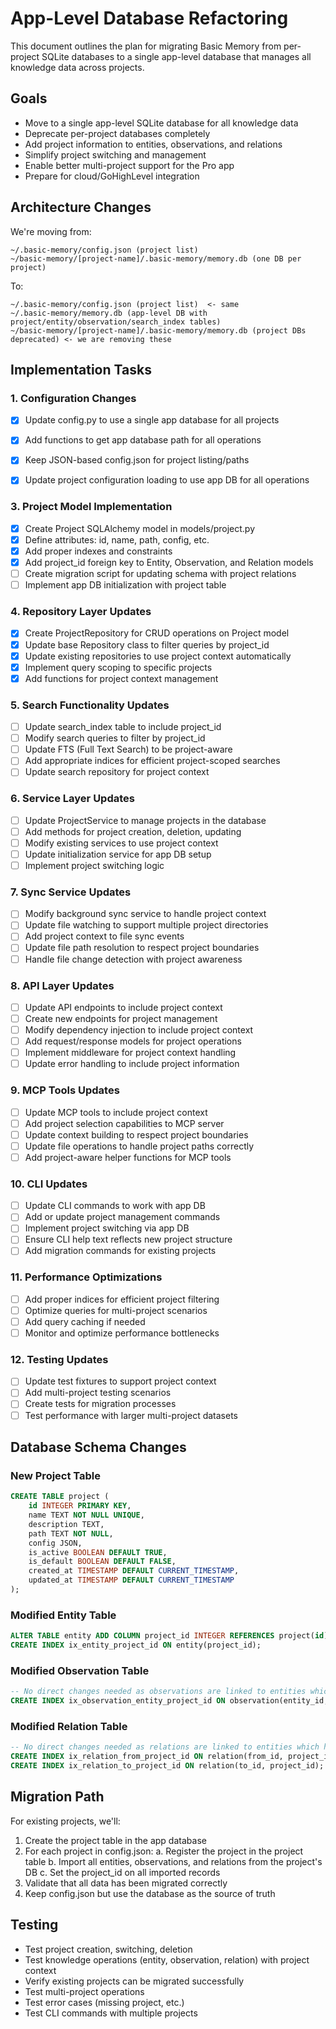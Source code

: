 # App-Level Database Refactoring

This document outlines the plan for migrating Basic Memory from per-project SQLite databases to a single app-level database that manages all knowledge data across projects.

## Goals

- Move to a single app-level SQLite database for all knowledge data
- Deprecate per-project databases completely
- Add project information to entities, observations, and relations
- Simplify project switching and management
- Enable better multi-project support for the Pro app
- Prepare for cloud/GoHighLevel integration

## Architecture Changes

We're moving from:
```
~/.basic-memory/config.json (project list)
~/basic-memory/[project-name]/.basic-memory/memory.db (one DB per project)
```

To:
```
~/.basic-memory/config.json (project list)  <- same
~/.basic-memory/memory.db (app-level DB with project/entity/observation/search_index tables)
~/basic-memory/[project-name]/.basic-memory/memory.db (project DBs deprecated) <- we are removing these
```

## Implementation Tasks

### 1. Configuration Changes

- [x] Update config.py to use a single app database for all projects
- [x] Add functions to get app database path for all operations
- [x] Keep JSON-based config.json for project listing/paths
- [x] Update project configuration loading to use app DB for all operations


### 3. Project Model Implementation

- [x] Create Project SQLAlchemy model in models/project.py
- [x] Define attributes: id, name, path, config, etc.
- [x] Add proper indexes and constraints
- [x] Add project_id foreign key to Entity, Observation, and Relation models
- [ ] Create migration script for updating schema with project relations
- [ ] Implement app DB initialization with project table

### 4. Repository Layer Updates

- [x] Create ProjectRepository for CRUD operations on Project model
- [x] Update base Repository class to filter queries by project_id
- [x] Update existing repositories to use project context automatically
- [x] Implement query scoping to specific projects
- [x] Add functions for project context management

### 5. Search Functionality Updates

- [ ] Update search_index table to include project_id
- [ ] Modify search queries to filter by project_id
- [ ] Update FTS (Full Text Search) to be project-aware
- [ ] Add appropriate indices for efficient project-scoped searches
- [ ] Update search repository for project context

### 6. Service Layer Updates

- [ ] Update ProjectService to manage projects in the database
- [ ] Add methods for project creation, deletion, updating
- [ ] Modify existing services to use project context
- [ ] Update initialization service for app DB setup
- [ ] Implement project switching logic

### 7. Sync Service Updates

- [ ] Modify background sync service to handle project context
- [ ] Update file watching to support multiple project directories
- [ ] Add project context to file sync events
- [ ] Update file path resolution to respect project boundaries
- [ ] Handle file change detection with project awareness

### 8. API Layer Updates

- [ ] Update API endpoints to include project context
- [ ] Create new endpoints for project management
- [ ] Modify dependency injection to include project context
- [ ] Add request/response models for project operations
- [ ] Implement middleware for project context handling
- [ ] Update error handling to include project information

### 9. MCP Tools Updates

- [ ] Update MCP tools to include project context
- [ ] Add project selection capabilities to MCP server
- [ ] Update context building to respect project boundaries
- [ ] Update file operations to handle project paths correctly
- [ ] Add project-aware helper functions for MCP tools

### 10. CLI Updates

- [ ] Update CLI commands to work with app DB
- [ ] Add or update project management commands
- [ ] Implement project switching via app DB
- [ ] Ensure CLI help text reflects new project structure
- [ ] Add migration commands for existing projects

### 11. Performance Optimizations

- [ ] Add proper indices for efficient project filtering
- [ ] Optimize queries for multi-project scenarios
- [ ] Add query caching if needed
- [ ] Monitor and optimize performance bottlenecks

### 12. Testing Updates

- [ ] Update test fixtures to support project context
- [ ] Add multi-project testing scenarios
- [ ] Create tests for migration processes
- [ ] Test performance with larger multi-project datasets

## Database Schema Changes

### New Project Table
```sql
CREATE TABLE project (
    id INTEGER PRIMARY KEY,
    name TEXT NOT NULL UNIQUE,
    description TEXT,
    path TEXT NOT NULL,
    config JSON,
    is_active BOOLEAN DEFAULT TRUE,
    is_default BOOLEAN DEFAULT FALSE,
    created_at TIMESTAMP DEFAULT CURRENT_TIMESTAMP,
    updated_at TIMESTAMP DEFAULT CURRENT_TIMESTAMP
);
```

### Modified Entity Table
```sql
ALTER TABLE entity ADD COLUMN project_id INTEGER REFERENCES project(id);
CREATE INDEX ix_entity_project_id ON entity(project_id);
```

### Modified Observation Table
```sql
-- No direct changes needed as observations are linked to entities which have project_id
CREATE INDEX ix_observation_entity_project_id ON observation(entity_id, project_id);
```

### Modified Relation Table
```sql
-- No direct changes needed as relations are linked to entities which have project_id
CREATE INDEX ix_relation_from_project_id ON relation(from_id, project_id);
CREATE INDEX ix_relation_to_project_id ON relation(to_id, project_id);
```

## Migration Path

For existing projects, we'll:
1. Create the project table in the app database
2. For each project in config.json:
   a. Register the project in the project table
   b. Import all entities, observations, and relations from the project's DB
   c. Set the project_id on all imported records
3. Validate that all data has been migrated correctly
4. Keep config.json but use the database as the source of truth

## Testing

- Test project creation, switching, deletion
- Test knowledge operations (entity, observation, relation) with project context
- Verify existing projects can be migrated successfully
- Test multi-project operations
- Test error cases (missing project, etc.)
- Test CLI commands with multiple projects